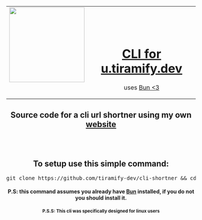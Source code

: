 <table align="center">
  <tr>
    <td valign="top"><img width="200" height="200" src="https://tiramify.dev/tiramify.png"></td>
    <td valign="top"><center><br><br><br><h1><a href="https://u.tiramify.dev">CLI for u.tiramify.dev</a></h1><div><p>uses <a href="https://github.com/oven-sh/bun">Bun <3</a></p></div></td>
  </tr>
</table>

<div align="center">
<h2 align="center">Source code for a cli url shortner using my own <a href="https://github.com/tiramify-dev/u.tiramify.dev">website</a></h2>
  <br>
  <br>
<h2>
To setup use this simple command: 
</h2>
<pre>git clone https://github.com/tiramify-dev/cli-shortner && cd cli-shortener && bun run setup</pre>
<h4>
P.S: this command assumes you already have <a href="https://github.com/oven-sh/bun">Bun</a> installed, if you do not you should install it.
<h4>
<sub>P.S.S: This cli was specifically designed for linux users</sub>
